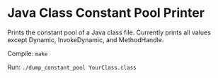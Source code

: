 # Java Class Constant Pool Printer

Prints the constant pool of a Java class file. Currently prints all values except Dynamic, InvokeDynamic, and MethodHandle.

Compile: `make`

Run: `./dump_constant_pool YourClass.class`
